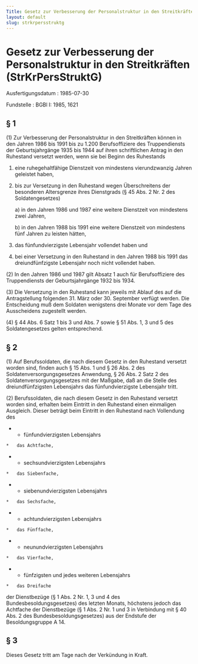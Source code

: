 ```yaml
---
Title: Gesetz zur Verbesserung der Personalstruktur in den Streitkräften
layout: default
slug: strkrpersstruktg
---
```


# Gesetz zur Verbesserung der Personalstruktur in den Streitkräften (StrKrPersStruktG)

Ausfertigungsdatum
:   1985-07-30

Fundstelle
:   BGBl I: 1985, 1621



## § 1

(1) Zur Verbesserung der Personalstruktur in den Streitkräften können
in den Jahren 1986 bis 1991 bis zu 1.200 Berufsoffiziere des
Truppendiensts der Geburtsjahrgänge 1935 bis 1944 auf ihren
schriftlichen Antrag in den Ruhestand versetzt werden, wenn sie bei
Beginn des Ruhestands

1.  eine ruhegehaltfähige Dienstzeit von mindestens vierundzwanzig Jahren
    geleistet haben,


2.  bis zur Versetzung in den Ruhestand wegen Überschreitens der
    besonderen Altersgrenze ihres Dienstgrads (§ 45 Abs. 2 Nr. 2 des
    Soldatengesetzes)

    a)  in den Jahren 1986 und 1987 eine weitere Dienstzeit von mindestens
        zwei Jahren,


    b)  in den Jahren 1988 bis 1991 eine weitere Dienstzeit von mindestens
        fünf Jahren zu leisten hätten,





3.  das fünfundvierzigste Lebensjahr vollendet haben und


4.  bei einer Versetzung in den Ruhestand in den Jahren 1988 bis 1991 das
    dreiundfünfzigste Lebensjahr noch nicht vollendet haben.




(2) In den Jahren 1986 und 1987 gilt Absatz 1 auch für Berufsoffiziere
des Truppendiensts der Geburtsjahrgänge 1932 bis 1934.

(3) Die Versetzung in den Ruhestand kann jeweils mit Ablauf des auf
die Antragstellung folgenden 31. März oder 30. September verfügt
werden. Die Entscheidung muß dem Soldaten wenigstens drei Monate vor
dem Tage des Ausscheidens zugestellt werden.

(4) § 44 Abs. 6 Satz 1 bis 3 und Abs. 7 sowie § 51 Abs. 1, 3 und 5 des
Soldatengesetzes gelten entsprechend.


## § 2

(1) Auf Berufssoldaten, die nach diesem Gesetz in den Ruhestand
versetzt worden sind, finden auch § 15 Abs. 1 und § 26 Abs. 2 des
Soldatenversorgungsgesetzes Anwendung, § 26 Abs. 2 Satz 2 des
Soldatenversorgungsgesetzes mit der Maßgabe, daß an die Stelle des
dreiundfünfzigsten Lebensjahrs das fünfundvierzigste Lebensjahr tritt.

(2) Berufssoldaten, die nach diesem Gesetz in den Ruhestand versetzt
worden sind, erhalten beim Eintritt in den Ruhestand einen einmaligen
Ausgleich. Dieser beträgt beim Eintritt in den Ruhestand nach
Vollendung des

*    *   fünfundvierzigsten Lebensjahrs

    *   das Achtfache,


*    *   sechsundvierzigsten Lebensjahrs

    *   das Siebenfache,


*    *   siebenundvierzigsten Lebensjahrs

    *   das Sechsfache,


*    *   achtundvierzigsten Lebensjahrs

    *   das Fünffache,


*    *   neunundvierzigsten Lebensjahrs

    *   das Vierfache,


*    *   fünfzigsten und jedes weiteren Lebensjahrs

    *   das Dreifache



der Dienstbezüge (§ 1 Abs. 2 Nr. 1, 3 und 4 des
Bundesbesoldungsgesetzes) des letzten Monats, höchstens jedoch das
Achtfache der Dienstbezüge (§ 1 Abs. 2 Nr. 1 und 3 in Verbindung mit §
40 Abs. 2 des Bundesbesoldungsgesetzes) aus der Endstufe der
Besoldungsgruppe A 14.


## § 3

Dieses Gesetz tritt am Tage nach der Verkündung in Kraft.

